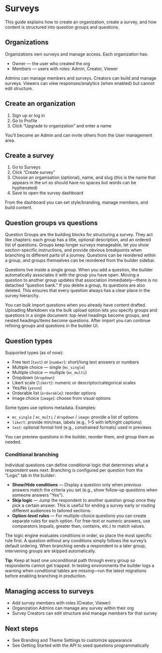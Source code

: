 # Surveys

This guide explains how to create an organization, create a survey, and how content is structured into question groups and questions.

## Organizations

Organizations own surveys and manage access. Each organization has:

- Owner — the user who created the org
- Members — users with roles: Admin, Creator, Viewer

Admins can manage members and surveys. Creators can build and manage surveys. Viewers can view responses/analytics (when enabled) but cannot edit structure.

## Create an organization

1. Sign up or log in
2. Go to Profile
3. Click “Upgrade to organization” and enter a name

You’ll become an Admin and can invite others from the User management area.

## Create a survey

1. Go to Surveys
2. Click “Create survey”
3. Choose an organisation (optional), name, and slug (this is the name that appears in the url so should have no spaces but words can be hyphenated)
4. Save to open the survey dashboard

From the dashboard you can set style/branding, manage members, and build content.

## Question groups vs questions

Question Groups are the building blocks for structuring a survey. They act like chapters: each group has a title, optional description, and an ordered list of questions. Groups keep longer surveys manageable, let you show section-specific instructions, and provide obvious breakpoints when branching to different parts of a journey. Questions can be reordered within a group, and groups themselves can be reordered from the builder sidebar.

Questions live inside a single group. When you add a question, the builder automatically associates it with the group you have open. Moving a question to another group updates that association immediately—there is no detached “question bank.” If you delete a group, its questions are also deleted. This ensures that every question always has a clear place in the survey hierarchy.

You can bulk import questions when you already have content drafted. Uploading Markdown via the bulk upload option lets you specify groups and questions in a single document: top-level headings become groups, and nested headings/items become questions. After import you can continue refining groups and questions in the builder UI.

## Question types

Supported types (as of now):

- Free text (`text`) or (`number`): short/long text answers or numbers
- Multiple choice — single (`mc_single`)
- Multiple choice — multiple (`mc_multi`)
- Dropdown (`dropdown`)
- Likert scale (`likert`): numeric or descriptor/categorical scales
- Yes/No (`yesno`)
- Orderable list (`orderable`): reorder options
- Image choice (`image`): choose from visual options

Some types use options metadata. Examples:

- `mc_single` / `mc_multi` / `dropdown` / `image`: provide a list of options
- `likert`: provide min/max, labels (e.g., 1–5 with left/right captions)
- `text`: optional format hint (e.g., constrained formats) used in previews

You can preview questions in the builder, reorder them, and group them as needed.

### Conditional branching

Individual questions can define conditional logic that determines what a respondent sees next. Branching is configured per question from the “Logic” tab in the builder:

- **Show/Hide conditions** — Display a question only when previous answers match the criteria you set (e.g., show follow-up questions when someone answers "Yes").
- **Skip logic** — Jump the respondent to another question group once they pick a certain answer. This is useful for ending a survey early or routing different audiences to tailored sections.
- **Option-level rules** — For multiple-choice questions you can create separate rules for each option. For free-text or numeric answers, use comparators (equals, greater than, contains, etc.) to match values.

The logic engine evaluates conditions in order, so place the most specific rule first. A question without any conditions simply follows the survey’s default ordering. When branching sends a respondent to a later group, intervening groups are skipped automatically.

**Tip:** Keep at least one unconditional path through every group so respondents cannot get trapped. In testing environments the builder logs a warning when conditional tables are missing—run the latest migrations before enabling branching in production.

## Managing access to surveys

- Add survey members with roles (Creator, Viewer)
- Organization Admins can manage any survey within their org
- Survey Creators can edit structure and manage members for that survey

## Next steps

- See Branding and Theme Settings to customize appearance
- See Getting Started with the API to seed questions programmatically
